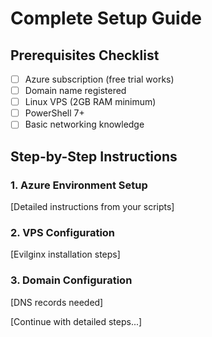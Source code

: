 # Complete Setup Guide

## Prerequisites Checklist
- [ ] Azure subscription (free trial works)
- [ ] Domain name registered
- [ ] Linux VPS (2GB RAM minimum)
- [ ] PowerShell 7+
- [ ] Basic networking knowledge

## Step-by-Step Instructions

### 1. Azure Environment Setup
[Detailed instructions from your scripts]

### 2. VPS Configuration
[Evilginx installation steps]

### 3. Domain Configuration
[DNS records needed]

[Continue with detailed steps...]